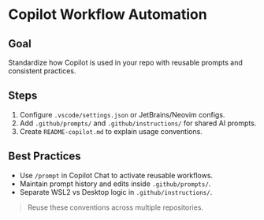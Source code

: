 # Copilot Workflow Automation

## Goal
Standardize how Copilot is used in your repo with reusable prompts and consistent practices.

## Steps
1. Configure `.vscode/settings.json` or JetBrains/Neovim configs.
2. Add `.github/prompts/` and `.github/instructions/` for shared AI prompts.
3. Create `README-copilot.md` to explain usage conventions.

## Best Practices
- Use `/prompt` in Copilot Chat to activate reusable workflows.
- Maintain prompt history and edits inside `.github/prompts/`.
- Separate WSL2 vs Desktop logic in `.github/instructions/`.

> Reuse these conventions across multiple repositories.
